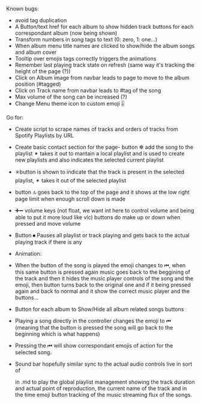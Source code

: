 Known bugs: 
- avoid tag duplication
- A Button/text href for each album to show hidden track buttons for each correspondant album (now being shown)
- Transform numbers in song tags to text (0: zero, 1: one...)
- When album menu title names are clicked to show/hide the album songs and album cover
- Tooltip over emojis tags correctly triggers the animations
- Remember last playing track state on refresh (same way it's tracking the height of the page (?))
- Click on Album image from navbar leads to page to move to the album position (#tagged)
- Click on Track name from navbar leads to #tag of the song
- Max volume of the song can be increased (?)
- Change Menu theme icon to custom emoji 🎚️


Go for:
- Create script to scrape names of tracks and orders of tracks from Spotify Playlists by URL
- Create basic contact section for the page- button ❇ add the song to the playlist ✴ takes it out to mantain a local playlist and is used to create new playlists and also indicates the selected current playlist
- ✳️button is shown to indicate that the track is present in the selected playlist, ✴ takes it out of the selected playlist
- button 🔝 goes back to the top of the page and it shows at the low right page limit when enough scroll down is made
- ➕➖ volume keys (not float, we want int here to control volume and being able to put it more loud like vlc) buttons do make up or down when pressed and move volume 
- Button ⏹ Pauses all playlist or track playing and gets back to the actual playing track if there is any

- Animation:
- When the button of the song is played the emoji changes to ⏮, when this same button is pressed again music goes back to the beggining of the track 
and then it hides the music player controls of the song and the emoji, then button turns back to the original one and if it being pressed again and back to normal and it show the correct music player and the buttons...
- Button for each album to Show/Hide all album related songs buttons 
- Playing a song directly in the controller changes the emoji to ⏮ (meaning that the button is pressed the song will go back to the beginning which is what happens)
- Pressing the ⏮ will show correspondant emojis of action for the selected song.
- Sound bar hopefully similar sync to the actual audio controls live in sort of <div> in .md to play the global playlist management showing the track duration and actual point of reproduction, the current name of the track and in the time emoji button tracking of the music streaming flux of the songs.
